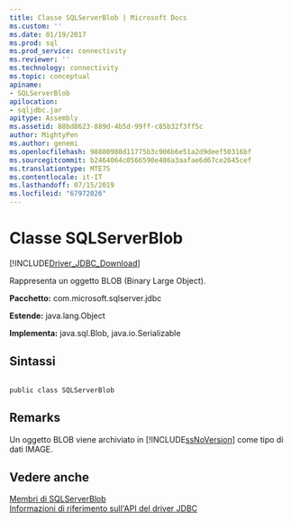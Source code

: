 ```yaml
---
title: Classe SQLServerBlob | Microsoft Docs
ms.custom: ''
ms.date: 01/19/2017
ms.prod: sql
ms.prod_service: connectivity
ms.reviewer: ''
ms.technology: connectivity
ms.topic: conceptual
apiname:
- SQLServerBlob
apilocation:
- sqljdbc.jar
apitype: Assembly
ms.assetid: 88bd8623-889d-4b5d-99ff-c85b32f3ff5c
author: MightyPen
ms.author: genemi
ms.openlocfilehash: 98880980d11775b3c906b6e51a2d9deef50316bf
ms.sourcegitcommit: b2464064c0566590e486a3aafae6d67ce2645cef
ms.translationtype: MTE75
ms.contentlocale: it-IT
ms.lasthandoff: 07/15/2019
ms.locfileid: "67972026"
---
```

# <a name="sqlserverblob-class"></a>Classe SQLServerBlob
[!INCLUDE[Driver_JDBC_Download](../../../includes/driver_jdbc_download.md)]

  Rappresenta un oggetto BLOB (Binary Large Object).  
  
 **Pacchetto:** com.microsoft.sqlserver.jdbc  
  
 **Estende:** java.lang.Object  
  
 **Implementa:** java.sql.Blob, java.io.Serializable  
  
## <a name="syntax"></a>Sintassi  
  
```  
  
public class SQLServerBlob  
```  
  
## <a name="remarks"></a>Remarks  
 Un oggetto BLOB viene archiviato in [!INCLUDE[ssNoVersion](../../../includes/ssnoversion-md.md)] come tipo di dati IMAGE.  
  
## <a name="see-also"></a>Vedere anche  
 [Membri di SQLServerBlob](../../../connect/jdbc/reference/sqlserverblob-members.md)   
 [Informazioni di riferimento sull'API del driver JDBC](../../../connect/jdbc/reference/jdbc-driver-api-reference.md)  
  
  
